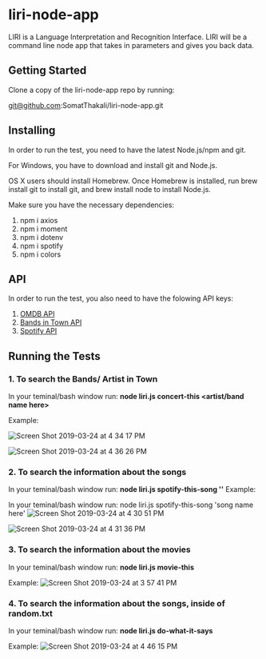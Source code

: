 # liri-node-app

LIRI is a Language Interpretation and Recognition Interface. LIRI will be a command line node app that takes in parameters and gives you back data.

## Getting Started

Clone a copy of the liri-node-app repo by running:

git@github.com:SomatThakali/liri-node-app.git

## Installing

In order to run the test, you need to have the latest Node.js/npm and git.

For Windows, you have to download and install git and Node.js.

OS X users should install Homebrew. Once Homebrew is installed, run brew install git to install git, and brew install node to install Node.js.

Make sure you have the necessary dependencies:

1. npm i axios
2. npm i moment
3. npm i dotenv
4. npm i spotify
5. npm i colors

## API

In order to run the test, you also need to have the folowing API keys:

1. [OMDB API](http://www.omdbapi.com/)
2. [Bands in Town API](http://www.artists.bandsintown.com/bandsintown-api)
3. [Spotify API](https://developer.spotify.com/documentation/web-api/)

## Running the Tests

### 1. To search the Bands/ Artist in Town

In your teminal/bash window run: **node liri.js concert-this <artist/band name here>**

Example:

![Screen Shot 2019-03-24 at 4 34 17 PM](https://user-images.githubusercontent.com/36021076/54885495-0256b600-4e53-11e9-89d8-52f0809c1119.png)

![Screen Shot 2019-03-24 at 4 36 26 PM](https://user-images.githubusercontent.com/36021076/54885504-1f8b8480-4e53-11e9-97cf-5df4daa2d066.png)

### 2. To search the information about the songs

In your teminal/bash window run: **node liri.js spotify-this-song '<song name here>'**
Example:

In your teminal/bash window run: node liri.js spotify-this-song 'song name here'
![Screen Shot 2019-03-24 at 4 30 51 PM](https://user-images.githubusercontent.com/36021076/54885430-5a40ed00-4e52-11e9-96e1-73b502eaf282.png)

![Screen Shot 2019-03-24 at 4 31 36 PM](https://user-images.githubusercontent.com/36021076/54885438-69c03600-4e52-11e9-98a9-2cdc75634bb4.png)

### 3. To search the information about the movies

In your teminal/bash window run: **node liri.js movie-this <movie name here>**

Example:
![Screen Shot 2019-03-24 at 3 57 41 PM](https://user-images.githubusercontent.com/36021076/54885323-48127f00-4e51-11e9-8083-42deaacf784b.png)

### 4. To search the information about the songs, inside of random.txt

In your teminal/bash window run: **node liri.js do-what-it-says**

Example:
![Screen Shot 2019-03-24 at 4 46 15 PM](https://user-images.githubusercontent.com/36021076/54885603-5f06a080-4e54-11e9-9108-6637a6e92c19.png)
